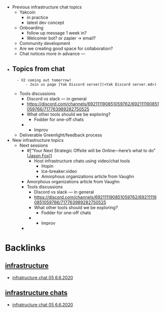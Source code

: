 - Previous infrastructure chat topics
    - Yakcoin 
        - in practice
        - latest dev concept
    - Onboarding
        - follow up message 1 week in? 
        - Welcomer bot? or zapier -> email? 
    - Community development
    - Are we creating good space for collaboration? 
    - Chat notices more in advance —
- Topics from chat
    - 
        - V2 coming out tomorrow!
            - Join us page [Yak Discord server](<Yak Discord server.md>)
    - Tools discussions
        - Discord vs slack — in general 
        - https://discord.com/channels/692111190851059762/692111190851059766/717763989282750525
        - What other tools should we be exploring? 
            - Fodder for one-off chats 
        - 
            - Improv
    - Deliverable Greenlight/feedback process
- New infrastructure topics
    - Next sessions
        - #[“Your Next Strategic Offsite will be Online—here’s what to do” [[Jason Fox](<“Your Next Strategic Offsite will be Online—here’s what to do” [[Jason Fox.md>)]] 
            - Host infrastructure chats using video/chat tools 
                - Hopin
                - Ice-breaker.video 
                - Amorphous organizations article from Vaughn
        - Amorphous organizations article from Vaughn
        - Tools discussions
            - Discord vs slack — in general 
            - https://discord.com/channels/692111190851059762/692111190851059766/717763989282750525
            - What other tools should we be exploring? 
                - Fodder for one-off chats 
            - 
                - Improv
        - 

# Backlinks
## [infrastructure](<infrastructure.md>)
- [infratructure chat 05 6.6.2020](<infratructure chat 05 6.6.2020.md>)

## [infrastructure chats](<infrastructure chats.md>)
- [infratructure chat 05 6.6.2020](<infratructure chat 05 6.6.2020.md>)

